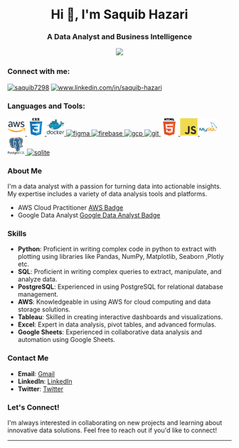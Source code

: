 <h1 align="center">Hi 👋, I'm Saquib Hazari</h1>
<h3 align="center">A Data Analyst and Business Intelligence</h3>
<div align="center">
  <img src="https://profile-counter.glitch.me/Saquib-Hazari/count.svg?"  />
</div>

<h3 align="left">Connect with me:</h3>
<p align="left">
<a href="https://twitter.com/saquib7298" target="blank"><img align="center" src="https://raw.githubusercontent.com/rahuldkjain/github-profile-readme-generator/master/src/images/icons/Social/twitter.svg" alt="saquib7298" height="30" width="40" /></a>
<a href="https://linkedin.com/in/www.linkedin.com/in/saquib-hazari" target="blank"><img align="center" src="https://raw.githubusercontent.com/rahuldkjain/github-profile-readme-generator/master/src/images/icons/Social/linked-in-alt.svg" alt="www.linkedin.com/in/saquib-hazari" height="30" width="40" /></a>
</p>

<h3 align="left">Languages and Tools:</h3>
<p align="left"> <a href="https://aws.amazon.com" target="_blank" rel="noreferrer"> <img src="https://raw.githubusercontent.com/devicons/devicon/master/icons/amazonwebservices/amazonwebservices-original-wordmark.svg" alt="aws" width="40" height="40"/> </a> <a href="https://www.w3schools.com/css/" target="_blank" rel="noreferrer"> <img src="https://raw.githubusercontent.com/devicons/devicon/master/icons/css3/css3-original-wordmark.svg" alt="css3" width="40" height="40"/> </a> <a href="https://www.docker.com/" target="_blank" rel="noreferrer"> <img src="https://raw.githubusercontent.com/devicons/devicon/master/icons/docker/docker-original-wordmark.svg" alt="docker" width="40" height="40"/> </a> <a href="https://www.figma.com/" target="_blank" rel="noreferrer"> <img src="https://www.vectorlogo.zone/logos/figma/figma-icon.svg" alt="figma" width="40" height="40"/> </a> <a href="https://firebase.google.com/" target="_blank" rel="noreferrer"> <img src="https://www.vectorlogo.zone/logos/firebase/firebase-icon.svg" alt="firebase" width="40" height="40"/> </a> <a href="https://cloud.google.com" target="_blank" rel="noreferrer"> <img src="https://www.vectorlogo.zone/logos/google_cloud/google_cloud-icon.svg" alt="gcp" width="40" height="40"/> </a> <a href="https://git-scm.com/" target="_blank" rel="noreferrer"> <img src="https://www.vectorlogo.zone/logos/git-scm/git-scm-icon.svg" alt="git" width="40" height="40"/> </a> <a href="https://www.w3.org/html/" target="_blank" rel="noreferrer"> <img src="https://raw.githubusercontent.com/devicons/devicon/master/icons/html5/html5-original-wordmark.svg" alt="html5" width="40" height="40"/> </a> <a href="https://developer.mozilla.org/en-US/docs/Web/JavaScript" target="_blank" rel="noreferrer"> <img src="https://raw.githubusercontent.com/devicons/devicon/master/icons/javascript/javascript-original.svg" alt="javascript" width="40" height="40"/> </a> <a href="https://www.mysql.com/" target="_blank" rel="noreferrer"> <img src="https://raw.githubusercontent.com/devicons/devicon/master/icons/mysql/mysql-original-wordmark.svg" alt="mysql" width="40" height="40"/> </a> <a href="https://www.postgresql.org" target="_blank" rel="noreferrer"> <img src="https://raw.githubusercontent.com/devicons/devicon/master/icons/postgresql/postgresql-original-wordmark.svg" alt="postgresql" width="40" height="40"/> </a> <a href="https://www.sqlite.org/" target="_blank" rel="noreferrer"> <img src="https://www.vectorlogo.zone/logos/sqlite/sqlite-icon.svg" alt="sqlite" width="40" height="40"/> </a> </p>


### About Me
I'm a data analyst with a passion for turning data into actionable insights. My expertise includes a variety of data analysis tools and platforms.
* AWS Cloud Practitioner [AWS Badge](https://www.credly.com/badges/247b3d2b-d413-4b51-bd95-4d9691b91af2/public_url)
* Google Data Analyst [Google Data Analyst Badge](https://www.credly.com/badges/5bf94a19-f26a-4807-ac2a-b460bca4e4eb/public_url)

### Skills
- **Python**: Proficient in writing complex code in python to extract with plotting using libraries like Pandas, NumPy, Matplotlib, Seaborn ,Plotly etc.
- **SQL**: Proficient in writing complex queries to extract, manipulate, and analyze data.
- **PostgreSQL**: Experienced in using PostgreSQL for relational database management.
- **AWS**: Knowledgeable in using AWS for cloud computing and data storage solutions.
- **Tableau**: Skilled in creating interactive dashboards and visualizations.
- **Excel**: Expert in data analysis, pivot tables, and advanced formulas.
- **Google Sheets**: Experienced in collaborative data analysis and automation using Google Sheets.

### Contact Me
- **Email**: [Gmail](saquibhazari1000@gmail.com)
- **LinkedIn**: [LinkedIn](www.linkedin.com/in/saquib-hazari)
- **Twitter**: [Twitter](https://twitter.com/your-handle](https://x.com/saquib7298))

### Let's Connect!
I'm always interested in collaborating on new projects and learning about innovative data solutions. Feel free to reach out if you'd like to connect!

---

